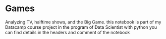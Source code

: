 # Games
Analyzing TV, halftime shows, and the Big Game.
this notebook is part of my Datacamp course project in the program of Data Scientist with python 
you can find details in the headers and comment of the notebook
